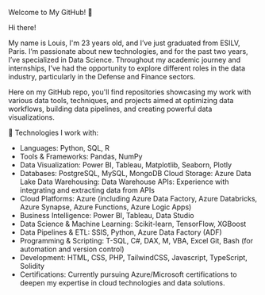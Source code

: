 Welcome to My GitHub! 👋

Hi there! 

My name is Louis, I'm 23 years old, and I’ve just graduated from ESILV, Paris. I’m passionate about new technologies, and for the past two years, I’ve specialized in Data Science. Throughout my academic journey and internships, I’ve had the opportunity to explore different roles in the data industry, particularly in the Defense and Finance sectors.

Here on my GitHub repo, you'll find repositories showcasing my work with various data tools, techniques, and projects aimed at optimizing data workflows, building data pipelines, and creating powerful data visualizations.

🚀 Technologies I work with:
- Languages:
Python, SQL, R
- Tools & Frameworks:
Pandas, NumPy
- Data Visualization:
Power BI, Tableau, Matplotlib, Seaborn, Plotly
- Databases:
PostgreSQL, MySQL, MongoDB
Cloud Storage: Azure Data Lake
Data Warehousing: Data Warehouse
APIs: Experience with integrating and extracting data from APIs
- Cloud Platforms:
Azure (including Azure Data Factory, Azure Databricks, Azure Synapse, Azure Functions, Azure Logic Apps)
- Business Intelligence:
Power BI, Tableau, Data Studio
- Data Science & Machine Learning:
Scikit-learn, TensorFlow, XGBoost
- Data Pipelines & ETL:
SSIS, Python, Azure Data Factory (ADF)
- Programming & Scripting:
T-SQL, C#, DAX, M, VBA, Excel
Git, Bash (for automation and version control)
- Development:
HTML, CSS, PHP, TailwindCSS, Javascript, TypeScript, Solidity
- Certifications:
Currently pursuing Azure/Microsoft certifications to deepen my expertise in cloud technologies and data solutions.
